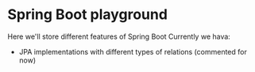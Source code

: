 # Spring Boot playground
Here we'll store different features of Spring Boot
Currently we hava:
*   JPA implementations with different types of relations (commented for now) 